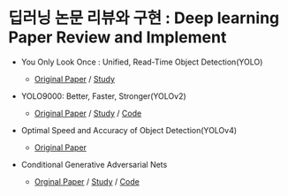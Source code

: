 # 딥러닝 논문 리뷰와 구현 : Deep learning Paper Review and Implement

- You Only Look Once : Unified, Read-Time Object Detection(YOLO)
    - [Original Paper](https://arxiv.org/pdf/1506.02640.pdf) / [Study](https://github.com/Junhyuk93/PyTorchImplementation/blob/main/YOLO/Yolo%20.pdf)

- YOLO9000: Better, Faster, Stronger(YOLOv2)
    - [Original Paper](https://arxiv.org/pdf/1612.08242.pdf) / [Study](https://github.com/Junhyuk93/PyTorchImplementation/blob/main/YOLOv2/Yolov2.pdf) / [Code]()

- Optimal Speed and Accuracy of Object Detection(YOLOv4)
    - [Original Paper](https://arxiv.org/pdf/2004.10934.pdf)


- Conditional Generative Adversarial Nets
    - [Orginal Paper](https://arxiv.org/pdf/1411.1784.pdf) / [Study]() / [Code](https://github.com/Junhyuk93/PyTorchImplementation/blob/main/CGAN/CGAN_Code.ipynb)